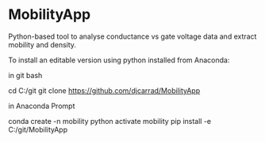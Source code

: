 # MobilityApp
Python-based tool to analyse conductance vs gate voltage data and extract mobility and density.

To install an editable version using python installed from Anaconda:

in git bash

cd C:/git
git clone https://github.com/djcarrad/MobilityApp

in Anaconda Prompt

conda create -n mobility python
activate mobility
pip install -e C:/git/MobilityApp

